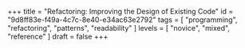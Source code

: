 +++
title = "Refactoring: Improving the Design of Existing Code"
id = "9d8ff83e-f49a-4c7c-8e40-e34ac63e2792"
tags = [ "programming", "refactoring", "patterns", "readability" ]
levels = [ "novice", "mixed", "reference" ]
draft = false
+++
